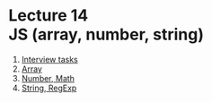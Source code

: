 <h1>
    Lecture 14<br>
    <b>JS</b> (array, number, string)
</h1>

<ol>
    <li>
        <a href="01.md">Interview tasks</a>
    </li>
    <li>
        <a href="02.md">Array</a>
    </li>
    <li>
        <a href="./03.md">Number, Math</a>
    </li>
    <li>
        <a href="./04.md">String, RegExp</a>
    </li>
</ol>
